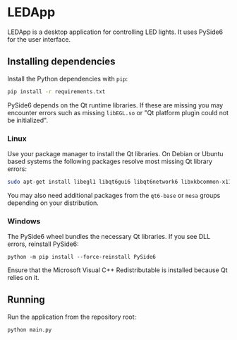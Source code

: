 # LEDApp

LEDApp is a desktop application for controlling LED lights. It uses PySide6 for the user interface.

## Installing dependencies

Install the Python dependencies with `pip`:

```bash
pip install -r requirements.txt
```

PySide6 depends on the Qt runtime libraries. If these are missing you may encounter errors such as missing `libEGL.so` or "Qt platform plugin could not be initialized".

### Linux

Use your package manager to install the Qt libraries. On Debian or Ubuntu based systems the following packages resolve most missing Qt library errors:

```bash
sudo apt-get install libegl1 libqt6gui6 libqt6network6 libxkbcommon-x11-0 libglib2.0-0
```

You may also need additional packages from the `qt6-base` or `mesa` groups depending on your distribution.

### Windows

The PySide6 wheel bundles the necessary Qt libraries. If you see DLL errors, reinstall PySide6:

```batch
python -m pip install --force-reinstall PySide6
```

Ensure that the Microsoft Visual C++ Redistributable is installed because Qt relies on it.

## Running

Run the application from the repository root:

```bash
python main.py
```
